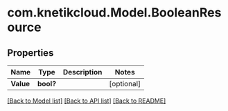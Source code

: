 # com.knetikcloud.Model.BooleanResource
## Properties

Name | Type | Description | Notes
------------ | ------------- | ------------- | -------------
**Value** | **bool?** |  | [optional] 

[[Back to Model list]](../README.md#documentation-for-models) [[Back to API list]](../README.md#documentation-for-api-endpoints) [[Back to README]](../README.md)

